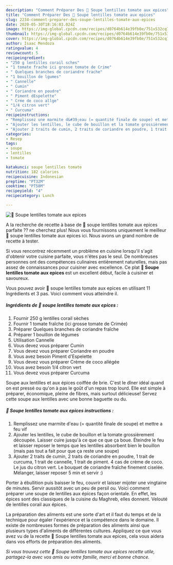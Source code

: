 ```yaml
---
description: "Comment Préparer Des 🌺 Soupe lentilles tomate aux epices"
title: "Comment Préparer Des 🌺 Soupe lentilles tomate aux epices"
slug: 2234-comment-preparer-des-soupe-lentilles-tomate-aux-epices
date: 2020-05-30T18:16:03.024Z
image: https://img-global.cpcdn.com/recipes/d0764b614e39fb0e/751x532cq70/🌺-soupe-lentilles-tomate-aux-epices-photo-principale-de-la-recette.jpg
thumbnail: https://img-global.cpcdn.com/recipes/d0764b614e39fb0e/751x532cq70/🌺-soupe-lentilles-tomate-aux-epices-photo-principale-de-la-recette.jpg
cover: https://img-global.cpcdn.com/recipes/d0764b614e39fb0e/751x532cq70/🌺-soupe-lentilles-tomate-aux-epices-photo-principale-de-la-recette.jpg
author: Isaac Mendoza
ratingvalue: 4
reviewcount: 5
recipeingredient:
- "250 g lentilles corail sches"
- "1 tomate frache ici grosse tomate de Crime"
- " Quelques branches de coriandre frache"
- "1 bouillon de lgumes"
- " Cannelle"
- " Cumin"
- " Coriandre en poudre"
- " Piment dEspelette"
- " Crme de coco allge"
- "1/4 citron vert"
- " Curcuma"
recipeinstructions:
- "Remplissez une marmite d&#39;eau (= quantité finale de soupe) et mettre a feu vif"
- "Ajouter les lentilles, le cube de bouillon et la tomate grossièrement découpée. Laisser cuire jusqu&#39;à ce que ce que ça boue. Éteindre le feu et laisser reposer le temps que les lentilles absorbent bien le bouillon (mais pas tout a fait pour que ça reste une soupe)"
- "Ajouter 2 traits de cumin, 2 traits de coriandre en poudre, 1 trait de curcuma, 1 trait de cannelle, 1 trait de piment. 4 cas de crème de coco. Le jus du citron vert. Le bouquet de coriandre fraîche finement ciselée. Mélanger, laisser reposer 5 min et servir :)"
categories:
- Resep
tags:
- soupe
- lentilles
- tomate

katakunci: soupe lentilles tomate 
nutrition: 182 calories
recipecuisine: Indonesian
preptime: "PT32M"
cooktime: "PT58M"
recipeyield: "4"
recipecategory: Lunch

---
```



![🌺 Soupe lentilles tomate aux epices](https://img-global.cpcdn.com/recipes/d0764b614e39fb0e/751x532cq70/🌺-soupe-lentilles-tomate-aux-epices-photo-principale-de-la-recette.jpg)

A la recherche de recette à base de 🌺 soupe lentilles tomate aux epices parfaite ?? ne cherchez plus! Nous vous fournissons uniquement le meilleur 🌺 soupe lentilles tomate aux epices ici. Nous avons un grand nombre de recette à tester.

Si vous rencontrez récemment un problème en cuisine lorsqu'il s'agit d'obtenir votre cuisine parfaite, vous n'êtes pas le seul. De nombreuses personnes ont des compétences culinaires entièrement naturelles, mais pas assez de connaissances pour cuisiner avec excellence. Ce plat <strong> 🌺 Soupe lentilles tomate aux epices </strong> est un excellent début, facile à cuisiner et savoureux.

<!--inarticleads1-->

Vous pouvez avoir 🌺 soupe lentilles tomate aux epices en utilisant 11 Ingrédients et 3 pas. Voici comment vous atteindre il.

##### Ingrédients de 🌺 soupe lentilles tomate aux epices :

1. Fournir 250 g lentilles corail sèches
1. Fournir 1 tomate fraîche (ici grosse tomate de Crimée)
1. Préparer  Quelques branches de coriandre fraîche
1. Préparer 1 bouillon de légumes
1. Utilisation  Cannelle
1. Vous devez vous préparer  Cumin
1. Vous devez vous préparer  Coriandre en poudre
1. Vous avez besoin  Piment d&#39;Espelette
1. Vous devez vous préparer  Crème de coco allégée
1. Vous avez besoin 1/4 citron vert
1. Vous devez vous préparer  Curcuma


Soupe aux lentilles et aux épices coiffée de brie. C&#39;est le dîner idéal quand on est pressé ou qu&#39;on à pas le goût d&#39;un repas trop lourd. Elle est simple à préparer, économique, pleine de fibres, mais surtout délicieuse! Servez cette soupe aux lentilles avec une bonne baguette ou du. 

<!--inarticleads2-->

##### 🌺 Soupe lentilles tomate aux epices instructions :

1. Remplissez une marmite d&#39;eau (= quantité finale de soupe) et mettre a feu vif
1. Ajouter les lentilles, le cube de bouillon et la tomate grossièrement découpée. Laisser cuire jusqu&#39;à ce que ce que ça boue. Éteindre le feu et laisser reposer le temps que les lentilles absorbent bien le bouillon (mais pas tout a fait pour que ça reste une soupe)
1. Ajouter 2 traits de cumin, 2 traits de coriandre en poudre, 1 trait de curcuma, 1 trait de cannelle, 1 trait de piment. 4 cas de crème de coco. Le jus du citron vert. Le bouquet de coriandre fraîche finement ciselée. Mélanger, laisser reposer 5 min et servir :)


Porter à ébullition puis baisser le feu, couvrir et laisser mijoter une vingtaine de minutes. Servir aussitôt avec un peu de persil ou. Voici comment préparer une soupe de lentilles aux épices façon orientale. En effet, les épices sont des classiques de la cuisine du Maghreb, elles donnent. Velouté de lentilles corail aux épices. 

<!--inarticleads1-->

<p>
La préparation des aliments est une sorte d'art et il faut du temps et de la technique pour égaler l'expérience et la compétence dans le domaine. Il existe de nombreuses formes de préparation des aliments ainsi que plusieurs types d'aliments de différentes cultures. Appliquez ce que vous avez vu de la recette 🌺 Soupe lentilles tomate aux epices, cela vous aidera dans vos efforts de préparation des aliments.
</p>

<p>
<i>Si vous trouvez cette 🌺 Soupe lentilles tomate aux epices recette utile, partagez-la avec vos amis ou votre famille, merci et bonne chance.</i>
</p>
